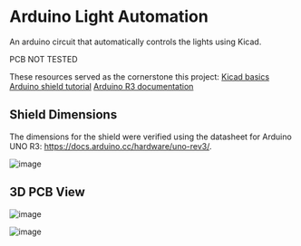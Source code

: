 # Arduino Light Automation
 An arduino circuit that automatically controls the lights using Kicad.

 PCB NOT TESTED


 These resources served as the cornerstone this project:
 [Kicad basics](https://youtu.be/szu8dJoyikA?si=gNZHXsxOV4JxI1gA)
 [Arduino shield tutorial](https://youtu.be/ou_qRzNHZrw?si=L-_wdsPanHBMj-uL)
 [Arduino R3 documentation](https://docs.arduino.cc/hardware/uno-rev3/)
 

## Shield Dimensions
 The dimensions for the shield were verified using the datasheet for Arduino UNO R3: https://docs.arduino.cc/hardware/uno-rev3/.
 
 ![image](https://github.com/user-attachments/assets/98c50eeb-5e1b-46cc-9a67-6fe9e538a89b)


## 3D PCB View

![image](https://github.com/user-attachments/assets/c88b8395-b543-4279-9987-ea0e17a1db6f)

![image](https://github.com/user-attachments/assets/49ee9f99-0341-4d52-b741-89da51cdc287)


 
 


 

 
